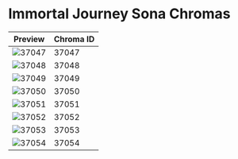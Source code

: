 # Immortal Journey Sona Chromas

| Preview | Chroma ID |
|---------|-----------|
| ![37047](https://raw.communitydragon.org/latest/plugins/rcp-be-lol-game-data/global/default/v1/champion-chroma-images/37/37047.png) | 37047 |
| ![37048](https://raw.communitydragon.org/latest/plugins/rcp-be-lol-game-data/global/default/v1/champion-chroma-images/37/37048.png) | 37048 |
| ![37049](https://raw.communitydragon.org/latest/plugins/rcp-be-lol-game-data/global/default/v1/champion-chroma-images/37/37049.png) | 37049 |
| ![37050](https://raw.communitydragon.org/latest/plugins/rcp-be-lol-game-data/global/default/v1/champion-chroma-images/37/37050.png) | 37050 |
| ![37051](https://raw.communitydragon.org/latest/plugins/rcp-be-lol-game-data/global/default/v1/champion-chroma-images/37/37051.png) | 37051 |
| ![37052](https://raw.communitydragon.org/latest/plugins/rcp-be-lol-game-data/global/default/v1/champion-chroma-images/37/37052.png) | 37052 |
| ![37053](https://raw.communitydragon.org/latest/plugins/rcp-be-lol-game-data/global/default/v1/champion-chroma-images/37/37053.png) | 37053 |
| ![37054](https://raw.communitydragon.org/latest/plugins/rcp-be-lol-game-data/global/default/v1/champion-chroma-images/37/37054.png) | 37054 |